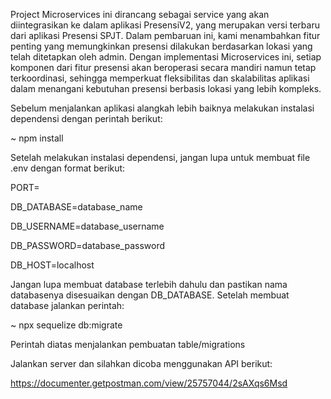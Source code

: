  Project Microservices ini dirancang sebagai service yang akan diintegrasikan ke dalam aplikasi PresensiV2, yang merupakan versi terbaru dari aplikasi Presensi SPJT. Dalam pembaruan ini, kami menambahkan fitur penting yang memungkinkan presensi dilakukan berdasarkan lokasi yang telah ditetapkan oleh admin. Dengan implementasi Microservices ini, setiap komponen dari fitur presensi akan beroperasi secara mandiri namun tetap terkoordinasi, sehingga memperkuat fleksibilitas dan skalabilitas aplikasi dalam menangani kebutuhan presensi berbasis lokasi yang lebih kompleks.

Sebelum menjalankan aplikasi alangkah lebih baiknya melakukan instalasi dependensi dengan perintah berikut: 

~ npm install

Setelah melakukan instalasi dependensi, jangan lupa untuk membuat file .env dengan format berikut: 

PORT=

DB_DATABASE=database_name

DB_USERNAME=database_username

DB_PASSWORD=database_password

DB_HOST=localhost

Jangan lupa membuat database terlebih dahulu dan pastikan nama databasenya disesuaikan dengan DB_DATABASE. Setelah membuat database jalankan perintah: 

~ npx sequelize db:migrate

Perintah diatas menjalankan pembuatan table/migrations

Jalankan server dan silahkan dicoba menggunakan API berikut: 

https://documenter.getpostman.com/view/25757044/2sAXqs6Msd
